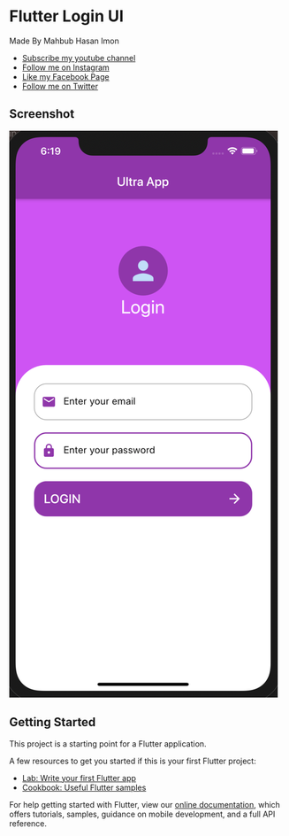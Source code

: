 # Flutter Login UI

Made By Mahbub Hasan Imon

- [Subscribe my youtube channel](https://www.youtube.com/channel/UCsQ8v18OXzKjf7BDXid2BAw?view_as=subscriber)
- [Follow me on Instagram](https://www.instagram.com/mhimon.74)
- [Like my Facebook Page](https://www.facebook.com/mhimon.74)
- [Follow me on Twitter](https://twitter.com/mh_imon)

## Screenshot
![Screenshot](https://raw.githubusercontent.com/mhimon/Flutter-Login-UI/master/ScreenShots/preview.png)


## Getting Started

This project is a starting point for a Flutter application.

A few resources to get you started if this is your first Flutter project:

- [Lab: Write your first Flutter app](https://flutter.dev/docs/get-started/codelab)
- [Cookbook: Useful Flutter samples](https://flutter.dev/docs/cookbook)

For help getting started with Flutter, view our
[online documentation](https://flutter.dev/docs), which offers tutorials,
samples, guidance on mobile development, and a full API reference.
